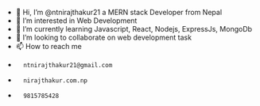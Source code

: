 - 👋 Hi, I’m @ntnirajthakur21 
      a MERN stack Developer from Nepal
- 👀 I’m interested in Web Development
- 🌱 I’m currently learning Javascript, React, Nodejs, ExpressJs, MongoDb
- 💞️ I’m looking to collaborate on web development task
- 📫 How to reach me   
-       ntnirajthakur21@gmail.com    
-       nirajthakur.com.np     
-       9815785428

<!---
ntnirajthakur21/ntnirajthakur21 is a ✨ special ✨ repository because its `README.md` (this file) appears on your GitHub profile.
You can click the Preview link to take a look at your changes.
--->
